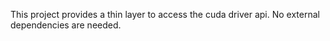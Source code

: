 This project provides a thin layer to access the cuda driver api.
No external dependencies are needed.